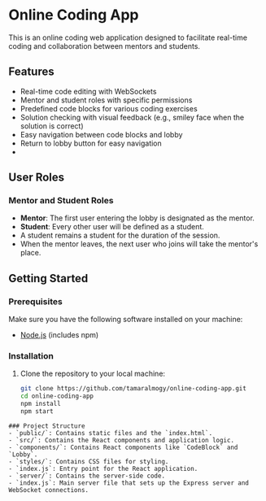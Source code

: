 # Online Coding App

This is an online coding web application designed to facilitate real-time coding and collaboration between mentors and students.

## Features

- Real-time code editing with WebSockets
- Mentor and student roles with specific permissions
- Predefined code blocks for various coding exercises
- Solution checking with visual feedback (e.g., smiley face when the solution is correct)
- Easy navigation between code blocks and lobby
- Return to lobby button for easy navigation
- 
## User Roles

### Mentor and Student Roles

- **Mentor**: The first user entering the lobby is designated as the mentor.
- **Student**: Every other user will be defined as a student.
- A student remains a student for the duration of the session.
- When the mentor leaves, the next user who joins will take the mentor's place.

## Getting Started

### Prerequisites

Make sure you have the following software installed on your machine:

- [Node.js](https://nodejs.org/en/) (includes npm)

### Installation

1. Clone the repository to your local machine:

   ```bash
   git clone https://github.com/tamaralmogy/online-coding-app.git
   cd online-coding-app
   npm install
   npm start
  ```
### Project Structure
- `public/`: Contains static files and the `index.html`.
- `src/`: Contains the React components and application logic.
  - `components/`: Contains React components like `CodeBlock` and `Lobby`.
  - `styles/`: Contains CSS files for styling.
  - `index.js`: Entry point for the React application.
- `server/`: Contains the server-side code.
  - `index.js`: Main server file that sets up the Express server and WebSocket connections.

   
   

